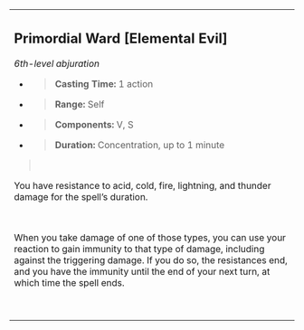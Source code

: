 <table><tbody><tr class="odd"><td><h2 id="primordial-ward-elemental-evil"><strong>Primordial Ward</strong> [Elemental Evil]</h2><p><em>6th-level abjuration</em></p><ul><li><blockquote><p><strong>Casting Time:</strong> 1 action</p></blockquote></li><li><blockquote><p><strong>Range:</strong> Self</p></blockquote></li><li><blockquote><p><strong>Components:</strong> V, S</p></blockquote></li><li><blockquote><p><strong>Duration:</strong> Concentration, up to 1 minute</p></blockquote></li></ul><blockquote><p> </p></blockquote><p>You have resistance to acid, cold, fire, lightning, and thunder damage for the spell’s duration.</p><p> </p><p>When you take damage of one of those types, you can use your reaction to gain immunity to that type of damage, including against the triggering damage. If you do so, the resistances end, and you have the immunity until the end of your next turn, at which time the spell ends.</p><p> </p></td></tr></tbody></table>